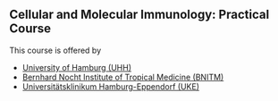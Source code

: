 ## Cellular and Molecular Immunology: Practical Course 

This course is offered by 
- [University of Hamburg (UHH)](https://www.bnitm.de)
- [Bernhard Nocht Institute of Tropical Medicine (BNITM)](https://www.bnitm.de) 
- [Universitätsklinikum Hamburg-Eppendorf (UKE)](https://www.uke.de/english/index.html) 
